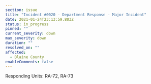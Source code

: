 ```yaml
---
section: issue
title: "Incident #0020 - Department Response - Major Incident"
date: 2021-01-24T23:13:59.803Z
status: in_progress
pinned: ""
current_severity: down
max_severity: down
duration: ""
resolved_on: ""
affected:
  - Blaine County
enableComments: false
---
```

Responding Units: RA-72, RA-73